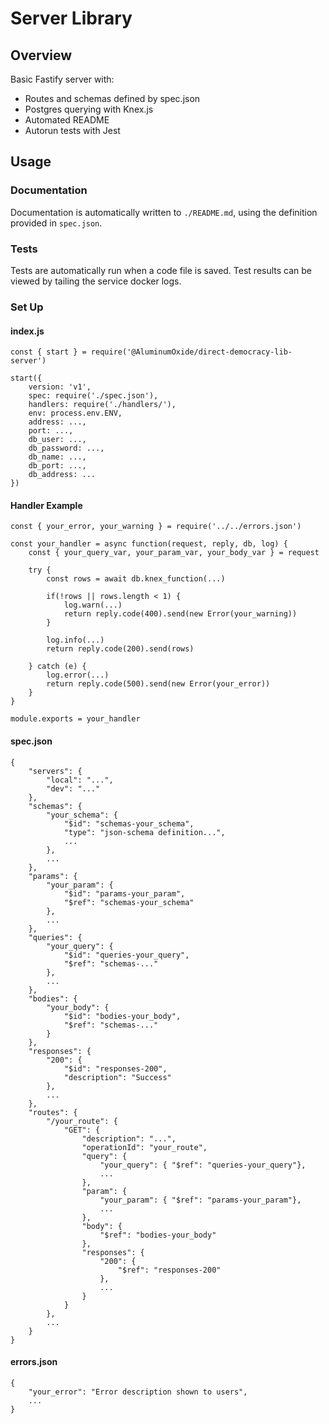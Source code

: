 # Server Library

## Overview
Basic Fastify server with:

- Routes and schemas defined by spec.json
- Postgres querying with Knex.js
- Automated README
- Autorun tests with Jest

## Usage

### Documentation
Documentation is automatically written to `./README.md`, using the definition provided in `spec.json`.

### Tests
Tests are automatically run when a code file is saved. Test results can be viewed by tailing the service docker logs.

### Set Up

#### index.js
```
const { start } = require('@AluminumOxide/direct-democracy-lib-server')
                       
start({
	version: 'v1',
	spec: require('./spec.json'),
	handlers: require('./handlers/'),
	env: process.env.ENV,
	address: ...,
	port: ...,
	db_user: ...,
	db_password: ...,
	db_name: ...,
	db_port: ...,
	db_address: ...
})
```

#### Handler Example
```
const { your_error, your_warning } = require('../../errors.json')

const your_handler = async function(request, reply, db, log) {
	const { your_query_var, your_param_var, your_body_var } = request

	try {
		const rows = await db.knex_function(...)

		if(!rows || rows.length < 1) {
			log.warn(...)
			return reply.code(400).send(new Error(your_warning))
		}

		log.info(...)
		return reply.code(200).send(rows)

	} catch (e) {
		log.error(...)
		return reply.code(500).send(new Error(your_error))
	}
}

module.exports = your_handler
```

#### spec.json
```
{  
	"servers": {	
		"local": "...",
		"dev": "..."	
	},
	"schemas": {
		"your_schema": {
			"$id": "schemas-your_schema",
			"type": "json-schema definition...",
			...
		},
		...
	},
	"params": {
		"your_param": {
			"$id": "params-your_param",
			"$ref": "schemas-your_schema"
		},
		...
	},
	"queries": {
		"your_query": {
			"$id": "queries-your_query",
			"$ref": "schemas-..."
		},
		...
	},
	"bodies": {
		"your_body": {
			"$id": "bodies-your_body",
			"$ref": "schemas-..."
		}
	},
	"responses": {
		"200": {
			"$id": "responses-200",
			"description": "Success"
		},
		...
	},
	"routes": {
		"/your_route": {
			"GET": {
				"description": "...",
				"operationId": "your_route",
				"query": {
					"your_query": { "$ref": "queries-your_query"},
					...
				},
				"param": {
					"your_param": { "$ref": "params-your_param"},
					...
				},
				"body": {
					"$ref": "bodies-your_body"
				},
				"responses": {
					"200": {
						"$ref": "responses-200"
					},
					...
				}
			}
		},
		...
	}
}
```

#### errors.json
```
{
	"your_error": "Error description shown to users",
	...
}
```	



